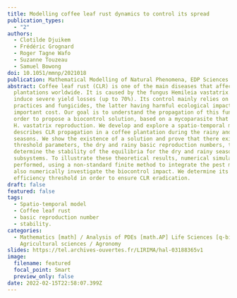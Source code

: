 ```yaml
---
title: Modelling coffee leaf rust dynamics to control its spread
publication_types:
  - "2"
authors:
  - Clotilde Djuikem
  - Frédéric Grognard
  - Roger Tagne Wafo
  - Suzanne Touzeau
  - Samuel Bowong
doi: 10.1051/mmnp/2021018
publication: Mathematical Modelling of Natural Phenomena, EDP Sciences
abstract: Coffee leaf rust (CLR) is one of the main diseases that affect coffee
  plantations worldwide. It is caused by the fungus Hemileia vastatrix. Damages
  induce severe yield losses (up to 70%). Its control mainly relies on cultural
  practices and fungicides, the latter having harmful ecological impact and
  important cost. Our goal is to understand the propagation of this fungus in
  order to propose a biocontrol solution, based on a mycoparasite that inhibits
  H. vastatrix reproduction. We develop and explore a spatio-temporal model that
  describes CLR propagation in a coffee plantation during the rainy and dry
  seasons. We show the existence of a solution and prove that there exists two
  threshold parameters, the dry and rainy basic reproduction numbers, that
  determine the stability of the equilibria for the dry and rainy season
  subsystems. To illustrate these theoretical results, numerical simulations are
  performed, using a non-standard finite method to integrate the pest model. We
  also numerically investigate the biocontrol impact. We determine its
  efficiency threshold in order to ensure CLR eradication.
draft: false
featured: false
tags:
  - Spatio-temporal model
  - Coffee leaf rust
  - basic reproduction number
  - stability.
categories:
  - Mathematics [math] / Analysis of PDEs [math.AP] Life Sciences [q-bio] /
    Agricultural sciences / Agronomy
slides: https://tel.archives-ouvertes.fr/LIRIMA/hal-03188365v1
image:
  filename: featured
  focal_point: Smart
  preview_only: false
date: 2022-02-15T22:58:07.399Z
---
```

